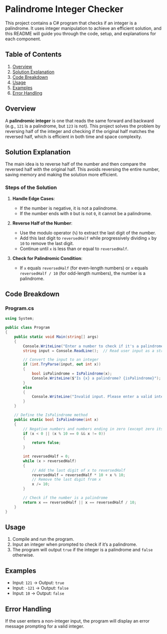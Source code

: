 
# Palindrome Integer Checker

This project contains a C# program that checks if an integer is a palindrome. It uses integer manipulation to achieve an efficient solution, and this README will guide you through the code, setup, and explanations for each component.

## Table of Contents
1. [Overview](#overview)
2. [Solution Explanation](#solution-explanation)
3. [Code Breakdown](#code-breakdown)
4. [Usage](#usage)
5. [Examples](#examples)
6. [Error Handling](#error-handling)

## Overview

A **palindromic integer** is one that reads the same forward and backward (e.g., `121` is a palindrome, but `123` is not). This project solves the problem by reversing half of the integer and checking if the original half matches the reversed half, which is efficient in both time and space complexity.

## Solution Explanation

The main idea is to reverse half of the number and then compare the reversed half with the original half. This avoids reversing the entire number, saving memory and making the solution more efficient.

### Steps of the Solution
1. **Handle Edge Cases**:
   - If the number is negative, it is not a palindrome.
   - If the number ends with `0` but is not `0`, it cannot be a palindrome.

2. **Reverse Half of the Number**:
   - Use the modulo operator (`%`) to extract the last digit of the number.
   - Add this last digit to `reversedHalf` while progressively dividing `x` by `10` to remove the last digit.
   - Continue until `x` is less than or equal to `reversedHalf`.

3. **Check for Palindromic Condition**:
   - If `x` equals `reversedHalf` (for even-length numbers) or `x` equals `reversedHalf / 10` (for odd-length numbers), the number is a palindrome.

## Code Breakdown

### Program.cs

```csharp
using System;

public class Program
{
    public static void Main(string[] args)
    {
        Console.WriteLine("Enter a number to check if it's a palindrome:");
        string input = Console.ReadLine();  // Read user input as a string

        // Convert the input to an integer
        if (int.TryParse(input, out int x))
        {
            bool isPalindrome = IsPalindrome(x);
            Console.WriteLine($"Is {x} a palindrome? {isPalindrome}");
        }
        else
        {
            Console.WriteLine("Invalid input. Please enter a valid integer.");
        }
    }

    // Define the IsPalindrome method
    public static bool IsPalindrome(int x)
    {
        // Negative numbers and numbers ending in zero (except zero itself) are not palindromes
        if (x < 0 || (x % 10 == 0 && x != 0))
        {
            return false;
        }

        int reversedHalf = 0;
        while (x > reversedHalf)
        {
            // Add the last digit of x to reversedHalf
            reversedHalf = reversedHalf * 10 + x % 10;
            // Remove the last digit from x
            x /= 10;
        }

        // Check if the number is a palindrome
        return x == reversedHalf || x == reversedHalf / 10;
    }
}
```

## Usage

1. Compile and run the program.
2. Input an integer when prompted to check if it’s a palindrome.
3. The program will output `true` if the integer is a palindrome and `false` otherwise.

## Examples

- Input: `121` → Output: `true`
- Input: `-121` → Output: `false`
- Input: `10` → Output: `false`

## Error Handling

If the user enters a non-integer input, the program will display an error message prompting for a valid integer.

